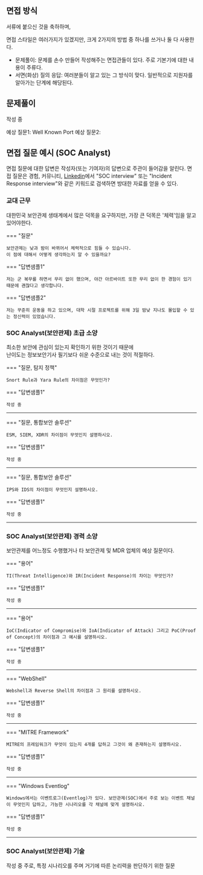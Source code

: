 ## 면접 방식

서류에 붙으신 것을 축하하며,

면접 스타일은 여러가지가 있겠지만, 크게 2가지의 방법 중 하나를 쓰거나 둘 다 사용한다.

- 문제풀이: 문제를 손수 만들어 작성해주는 면접관들이 있다. 주로 기본기에 대한 내용이 주류다.
- 서면(화상) 질의 응답: 여러분들이 알고 있는 그 방식이 맞다. 일반적으로 지원자를 알아가는 단계에 해당된다.


## 문제풀이

작성 중

예상 질문1: Well Known Port 
예상 질문2: 


## 면접 질문 예시 (SOC Analyst)
면접 질문에 대한 답변은 작성자(또는 기여자)의 답변으로 주관이 들어감을 알린다.
면접 질문은 경험, 커뮤니티, [Linkedin](https://www.linkedin.com/)에서 "SOC interview" 또는 "Incident Response interview"와 같은 키워드로 검색하면 방대한 자료를 얻을 수 있다.

### 교대 근무

대한민국 보안관제 생태계에서 많은 덕목을 요구하지만, 가장 큰 덕목은 '체력'임을 알고 있어야한다.

=== "질문"
    
    보안관제는 낮과 밤이 바뀌어서 체력적으로 힘들 수 있습니다.  
    이 점에 대해서 어떻게 생각하는지 알 수 있을까요?

=== "답변샘플1"
    
    저는 군 복무를 하면서 무리 없이 했으며, 야간 아르바이트 또한 무리 없이 한 경험이 있기 때문에 괜찮다고 생각합니다.

=== "답변샘플2"
    
    저는 꾸준히 운동을 하고 있으며, 대학 시절 프로젝트를 위해 3일 밤낮 지나도 몰입할 수 있는 정신력이 있었습니다.

### SOC Analyst(보안관제) 초급 소양
최소한 보안에 관심이 있는지 확인하기 위한 것이기 때문에  
난이도는 정보보안기사 필기보다 쉬운 수준으로 내는 것이 적절하다.

=== "질문, 탐지 정책"
    
    Snort Rule과 Yara Rule의 차이점은 무엇인가?

=== "답변샘플1"
    
    작성 중

---

=== "질문, 통합보안 솔루션"
    
    ESM, SIEM, XDR의 차이점이 무엇인지 설명하시오.

=== "답변샘플1"
    
    작성 중

---

=== "질문, 통합보안 솔루션"
    
    IPS와 IDS의 차이점이 무엇인지 설명하시오.

=== "답변샘플1"
    
    작성 중

---

### SOC Analyst(보안관제) 경력 소양
보안관제를 어느정도 수행했거나 타 보안관제 및 MDR 업체의 예상 질문이다.

=== "용어"
    
    TI(Threat Intelligence)와 IR(Incident Response)의 차이는 무엇인가?

=== "답변샘플1"
    
    작성 중

---

=== "용어"
    
    IoC(Indicator of Compromise)와 IoA(Indicator of Attack) 그리고 PoC(Proof of Concept)의 차이점과 그 예시를 설명하시오.

=== "답변샘플1"
    
    작성 중

---

=== "WebShell"
    
    Webshell과 Reverse Shell의 차이점과 그 원리를 설명하시오.

=== "답변샘플1"
    
    작성 중

---

=== "MITRE Framework"
    
    MITRE의 프레임워크가 무엇이 있는지 4개를 답하고 그것이 왜 존재하는지 설명하시오.

=== "답변샘플1"
    
    작성 중
    
---

=== "Windows Eventlog"
    
    Windows에서는 이벤트로그(Eventlog)가 있다. 보안관제(SOC)에서 주로 보는 이벤트 채널이 무엇인지 답하고, 가능한 시나리오를 각 채널에 맞게 설명하시오.

=== "답변샘플1"
    
    작성 중
    
---


### SOC Analyst(보안관제) 기술

작성 중 주로, 특정 시나리오를 주며 거기에 따른 논리력을 판단하기 위한 질문
